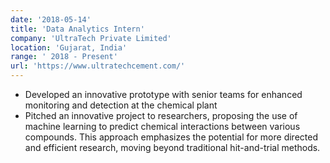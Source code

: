 ```yaml
---
date: '2018-05-14'
title: 'Data Analytics Intern'
company: 'UltraTech Private Limited'
location: 'Gujarat, India'
range: ' 2018 - Present'
url: 'https://www.ultratechcement.com/'
---
```


- Developed an innovative prototype with senior teams for enhanced monitoring and detection at the chemical plant
- Pitched an innovative project to researchers, proposing the use of machine learning to predict chemical interactions between various compounds. This approach emphasizes the potential for more directed and efficient research, moving beyond traditional hit-and-trial methods.
